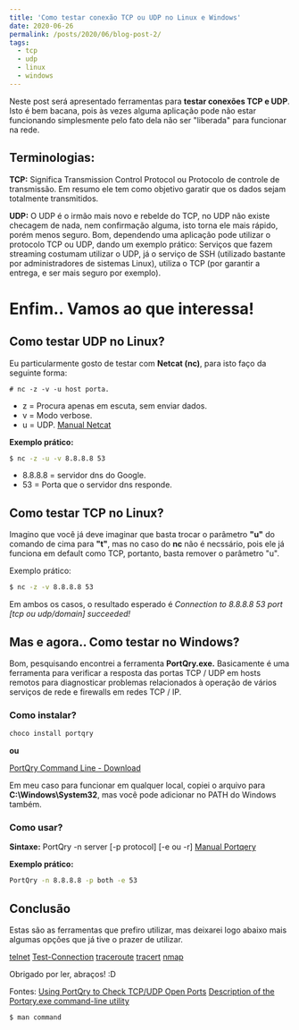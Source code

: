 ```yaml
---
title: 'Como testar conexão TCP ou UDP no Linux e Windows'
date: 2020-06-26
permalink: /posts/2020/06/blog-post-2/
tags:
  - tcp
  - udp
  - linux
  - windows
---
```


Neste post será apresentado ferramentas para **testar conexões TCP e UDP**. Isto é bem bacana, pois às vezes alguma aplicação pode não estar funcionando simplesmente pelo fato dela não ser "liberada" para funcionar na rede.

## Terminologias: ##
**TCP:** Significa Transmission Control Protocol ou Protocolo de controle de transmissão. Em resumo ele tem como objetivo garatir que os dados sejam totalmente transmitidos.

**UDP:** O UDP é o irmão mais novo e rebelde do TCP, no UDP não existe checagem de nada, nem confirmação alguma, isto torna ele mais rápido, porém menos seguro.
Bom, dependendo uma aplicação pode utilizar o protocolo TCP ou UDP, dando um exemplo prático: Serviços que fazem streaming costumam utilizar o UDP, já o serviço de SSH (utilizado bastante por administradores de sistemas Linux), utiliza o TCP (por garantir a entrega, e ser mais seguro por exemplo).

# Enfim.. Vamos ao que interessa!
## Como testar UDP no Linux? ##

Eu particularmente gosto de testar com  **Netcat (nc)**, para isto faço da seguinte forma:
```
# nc -z -v -u host porta.
```

* z = Procura apenas em escuta, sem enviar dados.
* v = Modo verbose.
* u = UDP.
[Manual Netcat](https://www.commandlinux.com/man-page/man1/nc.1.html)

**Exemplo prático:**
```bash
$ nc -z -u -v 8.8.8.8 53
```
* 8.8.8.8 = servidor dns do Google.
* 53 = Porta que o servidor dns responde.

## Como testar TCP no Linux? ##
Imagino que você já deve imaginar que basta trocar o parâmetro **"u"** do comando de cima para **"t"**, mas no caso do **nc** não é necssário, pois ele já funciona em default como TCP, portanto, basta remover o parâmetro "u".

Exemplo prático:
```bash
$ nc -z -v 8.8.8.8 53
```

Em ambos os casos, o resultado esperado é *Connection to 8.8.8.8 53 port [tcp ou udp/domain] succeeded!*

## Mas e agora.. Como testar no Windows? ##

Bom, pesquisando encontrei a ferramenta **PortQry.exe.**
Basicamente é uma ferramenta para verificar a resposta das portas TCP / UDP em hosts remotos para diagnosticar problemas relacionados à operação de vários serviços de rede e firewalls em redes TCP / IP.

### Como instalar? ###
```bash
choco install portqry
```
**ou**

[PortQry Command Line - Download](https://www.microsoft.com/en-us/download/details.aspx?id=17148)

Em meu caso para funcionar em qualquer local, copiei o arquivo para **C:\Windows\System32**, mas você pode adicionar no PATH do Windows também.

### Como usar? ###
**Sintaxe:** PortQry -n server [-p protocol] [-e ou -r]
[Manual Portqery](https://support.microsoft.com/en-za/help/310099/description-of-the-portqry-exe-command-line-utility)

**Exemplo prático:**
```bash
PortQry -n 8.8.8.8 -p both -e 53
```

## Conclusão
Estas são as ferramentas que prefiro utilizar, mas deixarei logo abaixo mais algumas opções que já tive o prazer de utilizar.

[telnet](https://www.commandlinux.com/man-page/man1/telnet.1.html)
[Test-Connection](https://docs.microsoft.com/en-us/powershell/module/microsoft.powershell.management/test-connection?view=powershell-7)
[traceroute](https://linux.die.net/man/8/traceroute)
[tracert](https://docs.microsoft.com/en-us/windows-server/administration/windows-commands/tracert)
[nmap](https://nmap.org/docs.html)

Obrigado por ler, abraços! :D


Fontes:
[Using PortQry to Check TCP/UDP Open Ports](http://woshub.com/portqry-tcp-udp-open-ports-check-tool-port-scanner/)
[Description of the Portqry.exe command-line utility](https://support.microsoft.com/en-za/help/310099/description-of-the-portqry-exe-command-line-utility)
```bash
$ man command
```